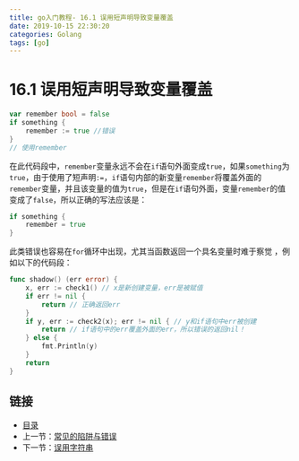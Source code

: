 ```yaml
---
title: go入门教程- 16.1 误用短声明导致变量覆盖   
date: 2019-10-15 22:30:20   
categories: Golang   
tags: [go]   
---
```

# 16.1 误用短声明导致变量覆盖

```go
var remember bool = false
if something {
    remember := true //错误
}
// 使用remember
```

在此代码段中，`remember`变量永远不会在`if`语句外面变成`true`，如果`something`为`true`，由于使用了短声明`:=`，`if`语句内部的新变量`remember`将覆盖外面的`remember`变量，并且该变量的值为`true`，但是在`if`语句外面，变量`remember`的值变成了`false`，所以正确的写法应该是：

```go
if something {
    remember = true
}
```

此类错误也容易在`for`循环中出现，尤其当函数返回一个具名变量时难于察觉
，例如以下的代码段：

```go
func shadow() (err error) {
	x, err := check1() // x是新创建变量，err是被赋值
	if err != nil {
		return // 正确返回err
	}
	if y, err := check2(x); err != nil { // y和if语句中err被创建
		return // if语句中的err覆盖外面的err，所以错误的返回nil！
	} else {
		fmt.Println(y)
	}
	return
}
```

## 链接

- [目录](directory.md)
- 上一节：[常见的陷阱与错误](16.0.md)
- 下一节：[误用字符串](16.2.md)